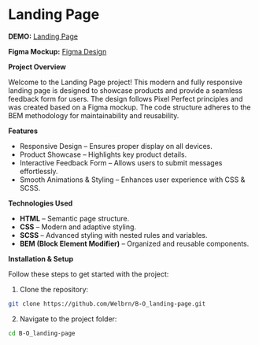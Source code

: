 # Landing Page

**DEMO:** [Landing Page](https://Welbrn.github.io/B-O_landing-page/)

**Figma Mockup:** [Figma Design](https://www.figma.com/design/DtkQmQ797hk0nI4KfMi2Uq/BOSE-New-Version?node-id=6817-212&t=UayGI0UE1II53dN9-0)

**Project Overview**

Welcome to the Landing Page project! This modern and fully responsive landing page is designed to showcase products and provide a seamless feedback form for users. The design follows Pixel Perfect principles and was created based on a Figma mockup. The code structure adheres to the BEM methodology for maintainability and reusability.

**Features**

- Responsive Design – Ensures proper display on all devices.
- Product Showcase – Highlights key product details.
- Interactive Feedback Form – Allows users to submit messages effortlessly.
- Smooth Animations & Styling – Enhances user experience with CSS & SCSS.

**Technologies Used**

- **HTML** – Semantic page structure.
- **CSS** – Modern and adaptive styling.
- **SCSS** – Advanced styling with nested rules and variables.
- **BEM (Block Element Modifier)** – Organized and reusable components.

**Installation & Setup**

Follow these steps to get started with the project:

1. Clone the repository:

```bash
git clone https://github.com/Welbrn/B-O_landing-page.git
```

2. Navigate to the project folder:

```bash
cd B-O_landing-page
```


